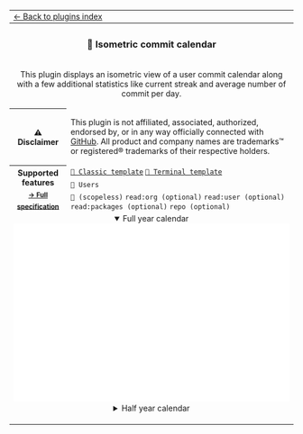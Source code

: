 <table>
  <tr><td colspan="2"><a href="/README.md#-plugins">← Back to plugins index</a></td></tr>
  <tr><th colspan="2"><h3>📅 Isometric commit calendar</h3></th></tr>
  <tr><td colspan="2" align="center"><p>This plugin displays an isometric view of a user commit calendar along with a few additional statistics like current streak and average number of commit per day.</p>
</td></tr>
  <tr><th>⚠️ Disclaimer</th><td><p>This plugin is not affiliated, associated, authorized, endorsed by, or in any way officially connected with <a href="https://github.com">GitHub</a>.
All product and company names are trademarks™ or registered® trademarks of their respective holders.</p>
</td></tr>
  <tr>
    <th rowspan="3">Supported features<br><sub><a href="metadata.yml">→ Full specification</a></sub></th>
    <td><a href="/source/templates/classic/README.md"><code>📗 Classic template</code></a> <a href="/source/templates/terminal/README.md"><code>📙 Terminal template</code></a></td>
  </tr>
  <tr>
    <td><code>👤 Users</code></td>
  </tr>
  <tr>
    <td><code>🔑 (scopeless)</code> <code>read:org (optional)</code> <code>read:user (optional)</code> <code>read:packages (optional)</code> <code>repo (optional)</code></td>
  </tr>
  <tr>
    <td colspan="2" align="center">
      <details open><summary>Full year calendar</summary><img src="https://github.com/lowlighter/metrics/blob/examples/metrics.plugin.isocalendar.fullyear.svg" alt=""></img></details>
      <details><summary>Half year calendar</summary><img src="https://github.com/lowlighter/metrics/blob/examples/metrics.plugin.isocalendar.svg" alt=""></img></details>
      <img width="900" height="1" alt="">
    </td>
  </tr>
</table>
<!--/header-->
